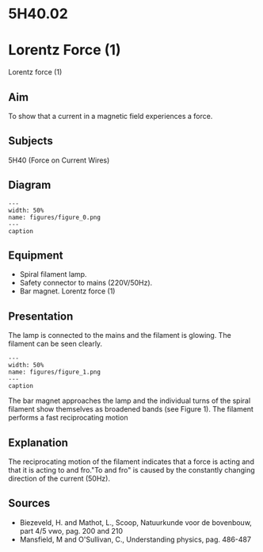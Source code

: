 # 5H40.02 
  # Lorentz Force (1) 
 Lorentz force (1)   
  
## Aim   
 To show that a current in a magnetic field experiences a force.    
  
## Subjects   
 5H40 (Force on Current Wires)   
  
## Diagram   
   
```{figure} figures/figure_0.png  
---  
width: 50%  
name: figures/figure_0.png  
---  
caption  
``` 
      
  
## Equipment   
 
 *  Spiral filament lamp. 
 *  Safety connector to mains (220V/50Hz). 
 *  Bar magnet. Lorentz force (1)
    
  
## Presentation   
 The lamp is connected to the mains and the filament is glowing. The filament can be seen clearly.     
```{figure} figures/figure_1.png  
---  
width: 50%  
name: figures/figure_1.png  
---  
caption  
``` 
 The bar magnet approaches the lamp and the individual turns of the spiral filament show themselves as broadened bands (see Figure 1). The filament performs a fast reciprocating motion    
  
## Explanation   
 The reciprocating motion of the filament indicates that a force is acting and that it is acting to and fro."To and fro" is caused by the constantly changing direction of the current (50Hz).    
  
## Sources   
 
 *  Biezeveld, H. and Mathot, L., Scoop, Natuurkunde voor de bovenbouw, part 4/5 vwo, pag. 200 and 210 
 *  Mansfield, M and O'Sullivan, C., Understanding physics, pag. 486-487
  